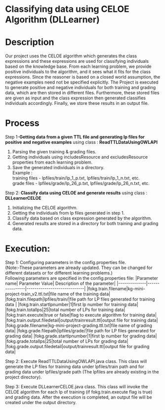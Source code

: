 # Classifying data using CELOE Algorithm (DLLearner)

# Description

Our project uses the CELOE algorithm which generates the class expressions and these expressions are used for classifying individuals based on the knowledge base. From each learning problem, we provide positive individuals to the algorithm, and it sees what it fits for the class expressions. Since the reasoner is based on a closed world assumption, the negative examples need not be specified explicitly. The Project is executed to generate positive and negative individuals for both training and grading data, which are then stored in different files. Furthermore, these stored files are given as input and the class expression then generated classifies individuals accordingly. Finally, we store these results in an output file.


# Process

Step 1-**Getting data from a given TTL file and generating lp files for positive and negative examples** using class : **ReadTTLDataUsingOWLAPI**
1. Parsing the given training & grading files.
2. Getting individuals using includesResource and excludesResource properties from each learning problem.
3. Save the generated individuals in a directory. 
<br/>Example : 
<br/>training files - lpfiles/train/lp_1_p.txt, lpfiles/train/lp_1_n.txt, etc. 
<br/>grade files - lpfiles/grade/lp_26_p.txt, lpfiles/grade/lp_26_n.txt, etc.

Step 2: **Classify data using CELOE and generate results** using class : **DLLearnerCELOE**
1. Initializing the CELOE algorithm.
2. Getting the individuals from lp files generated in step 1.
3. Classify data based on class expression generated by the algorithm.
4. Generated results are stored in a directory for both training and grading data.

# Execution:

Step 1: Configuring parameters in the config.properties file. 
<br/>(Note:-These parameters are already updated. They can be changed for different datasets or for different learning problems.)
<br/>Following parameters are specified in the config.properties file:
|Parameter name| Parameter Value| Description of the parameter|
|--------------|----------------|-----------------------------|
|fokg.train.filename|kg-mini-project-train_v2.ttl.txt|file name of the training data|
|fokg.train.filepath|lpfiles/train/|file path for LP files generated for training data |
|fokg.train.startlpnumber|1|first lp number for training data|
|fokg.train.totallps|25|total number of LPs for training data|
|fokg.train.execute|true or false|flag to execute algorithm for training data|
|fokg.train.output.filedetail|output/trainresult.ttl|output file for training data|
|fokg.grade.filename|kg-mini-project-grading.ttl.txt|file name of grading data|
|fokg.grade.filepath|lpfiles/grade/|file path for LP files generated for grading data|
|fokg.grade.startlpnumber|1|first lp number for grading data|
|fokg.grade.totallps|25|total number of LPs for grading data|
|fokg.grade.output.filedetail|output/trainresult.ttl|output file for grading data|


Step 2: Execute ReadTTLDataUsingOWLAPI.java class. This class will generate the LP files for training data under lpfiles/train path and for grading data under lpfiles/grade path (The lpfiles are already existing in the project directory).

Step 3: Execute DLLearnerCELOE.java class. This class will invoke the CELOE algorithm for each lp of training (if fokg.train.execute flag is true) and grading data. After the execution is completed, an output file will be created under the output directory.
